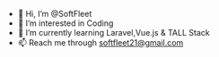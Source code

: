 - 👋 Hi, I’m @SoftFleet
- 👀 I’m interested in Coding
- 🌱 I’m currently learning Laravel,Vue.js & TALL Stack
- 📫 Reach me through softfleet21@gmail.com

<!---
SoftFleet/SoftFleet is a ✨ special ✨ repository because its `README.md` (this file) appears on your GitHub profile.
You can click the Preview link to take a look at your changes.
--->
